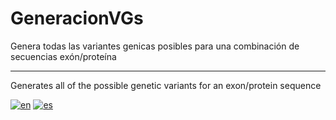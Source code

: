 # GeneracionVGs
 Genera todas las variantes genicas posibles para una combinación de secuencias exón/proteína
 ___
 Generates all of the possible genetic variants for an exon/protein sequence


[![en](https://img.shields.io/badge/lang-EN-green.svg)](https://github.com/EmilioKolo/GeneracionVGs/blob/main/README.en.md)
[![es](https://img.shields.io/badge/lang-ES_latam-blue.svg)](https://github.com/EmilioKolo/GeneracionVGs/blob/main/README.es.md)

